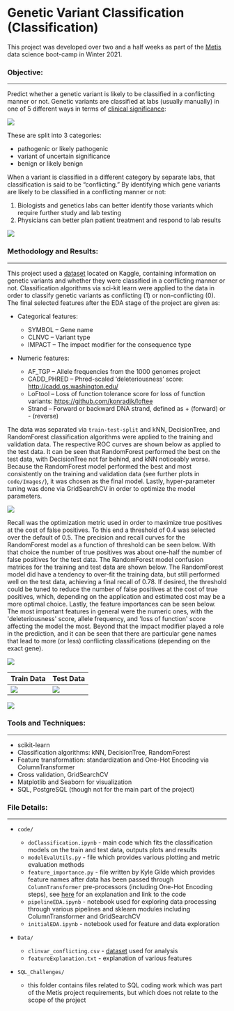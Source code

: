 # Genetic Variant Classification (Classification)

This project was developed over two and a half weeks as part of the [Metis](https://www.thisismetis.com/) data science boot-camp in Winter 2021.

### Objective:
---

Predict whether a genetic variant is likely to be classified in a conflicting manner or not. Genetic variants are classified at labs (usually manually) in one of 5 different ways in terms of [clinical significance](https://blueprintgenetics.com/variant-classification/):


![](Presentation/SavedImages/gene_classifications.jpg)

These are split into 3 categories: 
- pathogenic or likely pathogenic
- variant of uncertain significance
- benign or likely benign

When a variant is classified in a different category by separate labs, that classification is said to be “conflicting.” By identifying which gene variants are likely to be classified in a conflicting manner or not:
1. Biologists and genetics labs can better identify those variants which require further study and lab testing
2. Physicians can better plan patient treatment and respond to lab results


![](Presentation/SavedImages/clinvar-class-fig.png)


### Methodology and Results:
---

This project used a [dataset](https://www.kaggle.com/kevinarvai/clinvar-conflicting) located on Kaggle, containing information on genetic variants and whether they were classified in a conflicting manner or not. Classification algorithms via sci-kit learn were applied to the data in order to classify genetic variants as conflicting (1) or non-conflicting (0). The final selected features after the EDA stage of the project are given as:

- Categorical features:
	- SYMBOL – Gene name
	- CLNVC – Variant type
	- IMPACT – The impact modifier for the consequence type

- Numeric features:
	- AF_TGP – Allele frequencies from the 1000 genomes project
	- CADD_PHRED – Phred-scaled ‘deleteriousness’ score: http://cadd.gs.washington.edu/
	- LoFtool – Loss of function tolerance score for loss of function variants: https://github.com/konradjk/loftee
	- Strand – Forward or backward DNA strand, defined as + (forward) or - (reverse)


The data was separated via `train-test-split` and kNN, DecisionTree, and RandomForest classification algorithms were applied to the training and validation data. The respective ROC curves are shown below as applied to the test data. It can be seen that RandomForest performed the best on the test data, with DecisionTree not far behind, and kNN noticeably worse. Because the RandomForest model performed the best and most consistently on the training and validation data (see further plots in `code/Images/`), it was chosen as the final model. Lastly, hyper-parameter tuning was done via GridSearchCV in order to optimize the model parameters.

![](code/Images/ROC_Comparison.png)


Recall was the optimization metric used in order to maximize true positives at the cost of false positives. To this end a threshold of 0.4 was selected over the default of 0.5. The precision and recall curves for the RandomForest model as a function of threshold can be seen below. With that choice the number of true positives was about one-half the number of false positives for the test data. The RandomForest model confusion matrices for the training and test data are shown below. The RandomForest model did have a tendency to over-fit the training data, but still performed well on the test data, achieving a final recall of 0.78. If desired, the threshold could be tuned to reduce the number of false positives at the cost of true positives, which, depending on the application and estimated cost may be a more optimal choice. Lastly, the feature importances can be seen below. The most important features in general were the numeric ones, with the 'deleteriousness' score, allele frequency, and 'loss of function' score affecting the model the most. Beyond that the impact modifier played a role in the prediction, and it can be seen that there are particular gene names that lead to more (or less) conflicting classifications (depending on the exact gene). 

![](code/Images/PrecisionRecall_Test_RandomForest.png)



| Train Data | Test Data |
| ----------- | ----------- |
| ![](code/Images/ConfMat_RandomForest_Train.png) | ![](code/Images/ConfMat_RandomForest_Test.png) |


![](code/Images/FeatureImportance_RandomForest.png)



### Tools and Techniques:
---

- scikit-learn
- Classification algorithms: kNN, DecisionTree, RandomForest
- Feature transformation: standardization and One-Hot Encoding via ColumnTransformer
- Cross validation, GridSearchCV
- Matplotlib and Seaborn for visualization
- SQL, PostgreSQL (though not for the main part of the project)


### File Details:
---

- `code/`

	- `doClassification.ipynb` - main code which fits the classification models on the train and test data, outputs plots and results
	- `modelEvalUtils.py` - file which provides various plotting and metric evaluation methods
	- `feature_importance.py` - file written by Kyle Gilde which provides feature names after data has been passed through `ColumnTransformer` pre-processors (including One-Hot Encoding steps), see [here](https://towardsdatascience.com/extracting-plotting-feature-names-importance-from-scikit-learn-pipelines-eb5bfa6a31f4) for an explanation and link to the code
	- `pipelineEDA.ipynb` - notebook used for exploring data processing through various pipelines and sklearn modules including ColumnTransformer and GridSearchCV 
	- `initialEDA.ipynb` - notebook used for feature and data exploration


- `Data/`

	- `clinvar_conflicting.csv` - [dataset](https://www.kaggle.com/kevinarvai/clinvar-conflicting) used for analysis
	- `featureExplanation.txt` - explanation of various features


- `SQL_Challenges/`

	- this folder contains files related to SQL coding work which was part of the Metis project requirements, but which does not relate to the scope of the project

